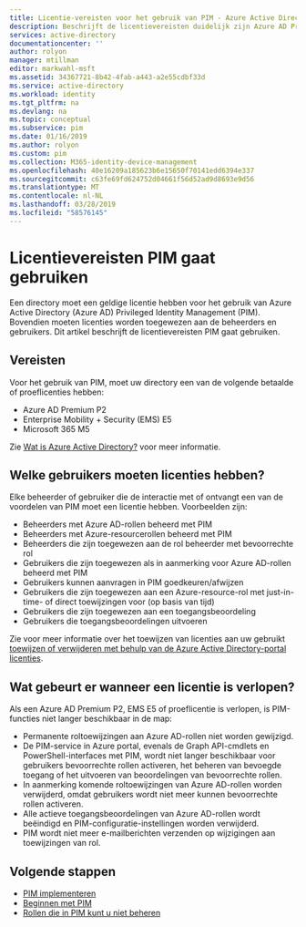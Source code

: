 ```yaml
---
title: Licentie-vereisten voor het gebruik van PIM - Azure Active Directory | Microsoft Docs
description: Beschrijft de licentievereisten duidelijk zijn Azure AD Privileged Identity Management (PIM) gebruiken.
services: active-directory
documentationcenter: ''
author: rolyon
manager: mtillman
editor: markwahl-msft
ms.assetid: 34367721-8b42-4fab-a443-a2e55cdbf33d
ms.service: active-directory
ms.workload: identity
ms.tgt_pltfrm: na
ms.devlang: na
ms.topic: conceptual
ms.subservice: pim
ms.date: 01/16/2019
ms.author: rolyon
ms.custom: pim
ms.collection: M365-identity-device-management
ms.openlocfilehash: 40e16209a185623b6e15650f70141edd6394e337
ms.sourcegitcommit: c63fe69fd624752d04661f56d52ad9d8693e9d56
ms.translationtype: MT
ms.contentlocale: nl-NL
ms.lasthandoff: 03/28/2019
ms.locfileid: "58576145"
---
```

# <a name="license-requirements-to-use-pim"></a>Licentievereisten PIM gaat gebruiken

Een directory moet een geldige licentie hebben voor het gebruik van Azure Active Directory (Azure AD) Privileged Identity Management (PIM). Bovendien moeten licenties worden toegewezen aan de beheerders en gebruikers. Dit artikel beschrijft de licentievereisten PIM gaat gebruiken.

## <a name="prerequisites"></a>Vereisten

Voor het gebruik van PIM, moet uw directory een van de volgende betaalde of proeflicenties hebben:

- Azure AD Premium P2
- Enterprise Mobility + Security (EMS) E5
- Microsoft 365 M5

Zie [Wat is Azure Active Directory?](../fundamentals/active-directory-whatis.md) voor meer informatie.

## <a name="which-users-must-have-licenses"></a>Welke gebruikers moeten licenties hebben?

Elke beheerder of gebruiker die de interactie met of ontvangt een van de voordelen van PIM moet een licentie hebben. Voorbeelden zijn:

- Beheerders met Azure AD-rollen beheerd met PIM
- Beheerders met Azure-resourcerollen beheerd met PIM
- Beheerders die zijn toegewezen aan de rol beheerder met bevoorrechte rol
- Gebruikers die zijn toegewezen als in aanmerking voor Azure AD-rollen beheerd met PIM
- Gebruikers kunnen aanvragen in PIM goedkeuren/afwijzen
- Gebruikers die zijn toegewezen aan een Azure-resource-rol met just-in-time- of direct toewijzingen voor (op basis van tijd)  
- Gebruikers die zijn toegewezen aan een toegangsbeoordeling
- Gebruikers die toegangsbeoordelingen uitvoeren

Zie voor meer informatie over het toewijzen van licenties aan uw gebruikt [toewijzen of verwijderen met behulp van de Azure Active Directory-portal licenties](../fundamentals/license-users-groups.md).

## <a name="what-happens-when-a-license-expires"></a>Wat gebeurt er wanneer een licentie is verlopen?

Als een Azure AD Premium P2, EMS E5 of proeflicentie is verlopen, is PIM-functies niet langer beschikbaar in de map:

- Permanente roltoewijzingen aan Azure AD-rollen niet worden gewijzigd.
- De PIM-service in Azure portal, evenals de Graph API-cmdlets en PowerShell-interfaces met PIM, wordt niet langer beschikbaar voor gebruikers bevoorrechte rollen activeren, het beheren van bevoegde toegang of het uitvoeren van beoordelingen van bevoorrechte rollen.
- In aanmerking komende roltoewijzingen van Azure AD-rollen worden verwijderd, omdat gebruikers wordt niet meer kunnen bevoorrechte rollen activeren.
- Alle actieve toegangsbeoordelingen van Azure AD-rollen wordt beëindigd en PIM-configuratie-instellingen worden verwijderd.
- PIM wordt niet meer e-mailberichten verzenden op wijzigingen aan toewijzingen van rol.

## <a name="next-steps"></a>Volgende stappen

- [PIM implementeren](pim-deployment-plan.md)
- [Beginnen met PIM](pim-getting-started.md)
- [Rollen die in PIM kunt u niet beheren](pim-roles.md)
